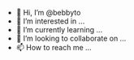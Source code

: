 - 👋 Hi, I’m @bebbyto
- 👀 I’m interested in ...
- 🌱 I’m currently learning ...
- 💞️ I’m looking to collaborate on ...
- 📫 How to reach me ...

<!---
bebbyto/bebbyto is a ✨ special ✨ repository because its `README.md` (this file) appears on your GitHub profile.
You can click the Preview link to take a look at your changes.
--->
